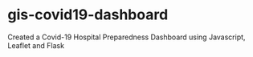 # gis-covid19-dashboard
Created a Covid-19 Hospital Preparedness Dashboard using Javascript, Leaflet and Flask
